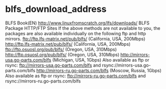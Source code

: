 # blfs_download_address
BLFS Book(EN) http://www.linuxfromscratch.org/lfs/downloads/
BLFS Package HTTP/FTP Sites
If the above methods are not available to you, the packages are also available individually on the following ftp and http mirrors.
ftp://ftp.lfs-matrix.net/pub/blfs/ (California, USA, 200Mbps)
http://ftp.lfs-matrix.net/pub/blfs/ (California, USA, 200Mbps)
ftp://ftp.osuosl.org/pub/blfs/ (Oregon, USA, 310Mbps)
http://ftp.osuosl.org/pub/blfs/ (Oregon, USA, 310Mbps)
http://mirrors-usa.go-parts.com/blfs (Michigan, USA, 1Gbps)
Also available as ftp or rsync: ftp://mirrors-usa.go-parts.com/blfs and rsync://mirrors-usa.go-parts.com/blfs
http://mirrors-ru.go-parts.com/blfs (Moscow, Russia, 1Gbps)
Also available as ftp or rsync: ftp://mirrors-ru.go-parts.com/blfs and rsync://mirrors-ru.go-parts.com/blfs

